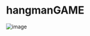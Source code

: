 # hangmanGAME

![image](https://user-images.githubusercontent.com/88926634/188273363-a69ddd44-db10-4e7c-af33-bcf897da9b55.png)
